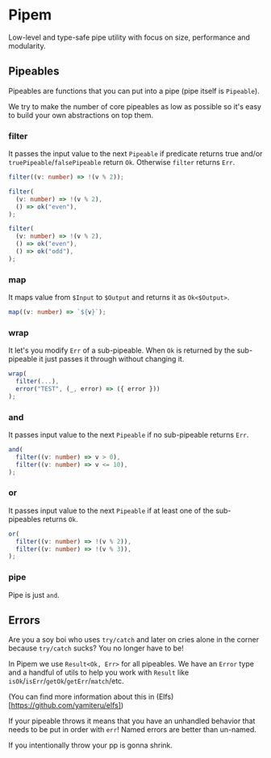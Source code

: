 # Pipem

Low-level and type-safe pipe utility with focus on size, performance and modularity.

## Pipeables

Pipeables are functions that you can put into a pipe (pipe itself is `Pipeable`).

We try to make the number of core pipeables as low as possible so it's easy to build your own abstractions on top them.

### filter

It passes the input value to the next `Pipeable` if predicate returns true and/or `truePipeable`/`falsePipeable` return `Ok`. Otherwise `filter` returns `Err`.

```ts
filter((v: number) => !(v % 2));

filter(
  (v: number) => !(v % 2),
  () => ok("even"),
);

filter(
  (v: number) => !(v % 2),
  () => ok("even"),
  () => ok("odd"),
);
```

### map

It maps value from `$Input` to `$Output` and returns it as `Ok<$Output>`.

```ts
map((v: number) => `${v}`);
```

### wrap

It let's you modify `Err` of a sub-pipeable. When `Ok` is returned by the sub-pipeable it just passes it through without changing it.

```ts
wrap(
  filter(...),
  error("TEST", (_, error) => ({ error }))
);
```

### and

It passes input value to the next `Pipeable` if no sub-pipeable returns `Err`.

```ts
and(
  filter((v: number) => v > 0),
  filter((v: number) => v <= 10),
);
```

### or

It passes input value to the next `Pipeable` if at least one of the sub-pipeables returns `Ok`.

```ts
or(
  filter((v: number) => !(v % 2)),
  filter((v: number) => !(v % 3)),
);
```

### pipe

Pipe is just `and`.

## Errors

Are you a soy boi who uses `try/catch` and later on cries alone in the corner because `try/catch` sucks? You no longer have to be!

In Pipem we use `Result<Ok, Err>` for all pipeables. We have an `Error` type and a handful of utils to help you work with `Result` like `isOk`/`isErr`/`getOk`/`getErr`/`match`/etc.

(You can find more information about this in (Elfs)[https://github.com/yamiteru/elfs])

If your pipeable throws it means that you have an unhandled behavior that needs to be put in order with `err`! Named errors are better than un-named.

If you intentionally throw your pp is gonna shrink.

